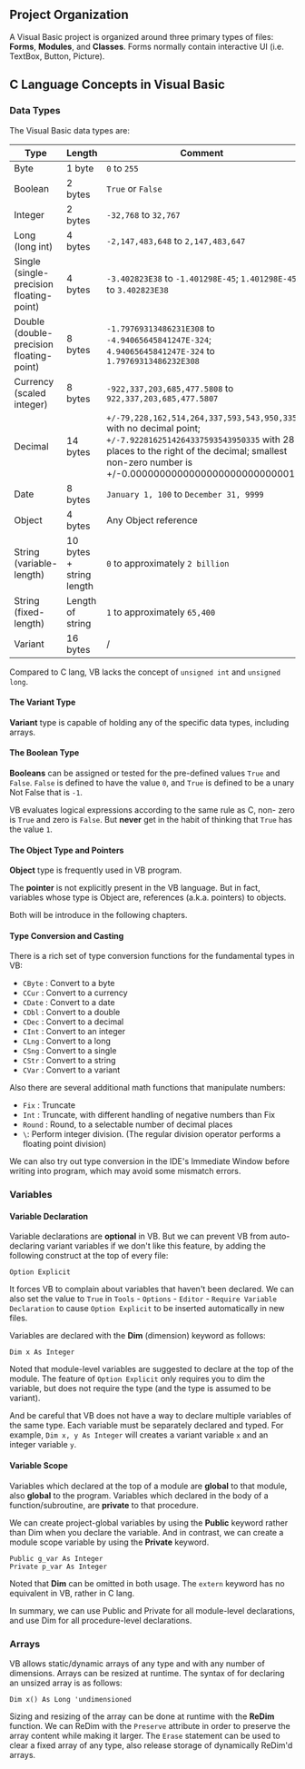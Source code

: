 ## Project Organization

A Visual Basic project is organized around three primary types of files: **Forms**, **Modules**, and **Classes**. Forms normally contain interactive UI (i.e. TextBox, Button, Picture).

## C Language Concepts in Visual Basic

### Data Types

The Visual Basic data types are:

| Type                                     | Length                   | Comment                                                                                                                                                                                                          |
| ---------------------------------------- | ------------------------ | ---------------------------------------------------------------------------------------------------------------------------------------------------------------------------------------------------------------- |
| Byte                                     | 1 byte                   | `0` to `255`                                                                                                                                                                                                     |
| Boolean                                  | 2 bytes                  | `True` or `False`                                                                                                                                                                                                |
| Integer                                  | 2 bytes                  | `-32,768` to `32,767`                                                                                                                                                                                            |
| Long (long int)                          | 4 bytes                  | `-2,147,483,648` to `2,147,483,647`                                                                                                                                                                              |
| Single (single-precision floating-point) | 4 bytes                  | `-3.402823E38` to `-1.401298E-45`; `1.401298E-45` to `3.402823E38`                                                                                                                                               |
| Double (double-precision floating-point) | 8 bytes                  | `-1.79769313486231E308` to `-4.94065645841247E-324`; `4.94065645841247E-324` to `1.79769313486232E308`                                                                                                           |
| Currency (scaled integer)                | 8 bytes                  | `-922,337,203,685,477.5808` to `922,337,203,685,477.5807`                                                                                                                                                        |
| Decimal                                  | 14 bytes                 | `+/-79,228,162,514,264,337,593,543,950,335` with no decimal point; `+/-7.9228162514264337593543950335` with 28 places to the right of the decimal; smallest non-zero number is +/-0.0000000000000000000000000001 |
| Date                                     | 8 bytes                  | `January 1, 100` to `December 31, 9999`                                                                                                                                                                          |
| Object                                   | 4 bytes                  | Any Object reference                                                                                                                                                                                             |
| String (variable-length)                 | 10 bytes + string length | `0` to approximately `2 billion`                                                                                                                                                                                 |
| String (fixed-length)                    | Length of string         | `1` to approximately `65,400`                                                                                                                                                                                    |
| Variant                                  | 16 bytes                 | /                                                                                                                                                                                                                |

Compared to C lang, VB lacks the concept of `unsigned int` and `unsigned long`.

#### The Variant Type

**Variant** type is capable of holding any of the specific data types, including arrays.

#### The Boolean Type

**Booleans** can be assigned or tested for the pre-defined values `True` and `False`. `False` is defined to have the value `0`, and `True` is defined to be a unary Not False that is `-1`.

VB evaluates logical expressions according to the same rule as C, non-
zero is `True` and zero is `False`. But **never** get in the habit of thinking that `True` has the value `1`.

#### The Object Type and Pointers

**Object** type is frequently used in VB program.

The **pointer** is not explicitly present in the VB language. But in fact, variables whose type is Object are, references (a.k.a. pointers) to objects.

Both will be introduce in the following chapters.

#### Type Conversion and Casting

There is a rich set of type conversion functions for the
fundamental types in VB:

- `CByte` : Convert to a byte
- `CCur` : Convert to a currency
- `CDate` : Convert to a date
- `CDbl` : Convert to a double
- `CDec` : Convert to a decimal
- `CInt` : Convert to an integer
- `CLng` : Convert to a long
- `CSng` : Convert to a single
- `CStr` : Convert to a string
- `CVar` : Convert to a variant

Also there are several additional math functions that manipulate numbers:

- `Fix` : Truncate
- `Int` : Truncate, with different handling of negative numbers than Fix
- `Round` : Round, to a selectable number of decimal places
- `\`: Perform integer division. (The regular division operator performs a floating point division)

We can also try out type conversion in the IDE's Immediate Window before writing into program, which may avoid some mismatch errors.

### Variables

#### Variable Declaration

Variable declarations are **optional** in VB. But we can prevent VB from auto-declaring variant variables if we don't like this feature, by adding the following construct at the top of every file:

```VBScript
Option Explicit
```

It forces VB to complain about variables that haven't been declared. We can also set the value to `True` in `Tools` - `Options` - `Editor` - `Require Variable Declaration` to cause `Option Explicit` to be inserted automatically in new files.

Variables are declared with the **Dim** (dimension) keyword as follows:

```VBScript
Dim x As Integer
```

Noted that module-level variables are suggested to declare at the top of the module. The feature of `Option Explicit` only requires you to dim the variable, but does not require the type (and the type is assumed to be variant).

And be careful that VB does not have a way to declare multiple variables of the same type. Each variable must be separately declared and typed. For example, `Dim x, y As Integer` will creates a variant variable `x` and an integer variable `y`.

#### Variable Scope

Variables which declared at the top of a module are **global** to that module, also **global** to the program. Variables which declared in the body of a function/subroutine, are **private** to that procedure.

We can create project-global variables by using the **Public** keyword rather than Dim when you declare the variable. And in contrast, we can create a module scope variable by using the **Private** keyword.

```VBScript
Public g_var As Integer
Private p_var As Integer
```

Noted that **Dim** can be omitted in both usage. The `extern` keyword has no equivalent in VB, rather in C lang.

In summary, we can use Public and Private for all module-level declarations, and use Dim for all procedure-level declarations.

### Arrays

VB allows static/dynamic arrays of any type and with any number of dimensions. Arrays can be resized at runtime. The syntax of for declaring an unsized array is as follows:

```VBScript
Dim x() As Long 'undimensioned
```

Sizing and resizing of the array can be done at runtime with the **ReDim** function. We can ReDim with the `Preserve` attribute in order to preserve the array content while making it larger. The `Erase` statement can be used to clear a fixed array of any type, also release storage of dynamically ReDim'd arrays.
